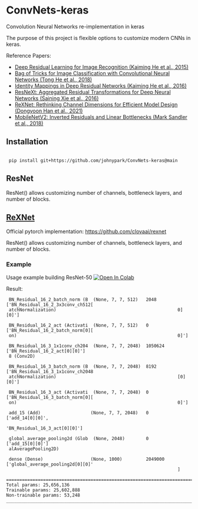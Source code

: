 # ConvNets-keras

Convolution Neural Networks re-implementation in keras

The purpose of this project is flexible options to customize modern CNNs in keras.

Reference Papers:
- [Deep Residual Learning for Image Recognition (Kaiming He et al., 2015)](https://arxiv.org/abs/1512.03385)
- [Bag of Tricks for Image Classification with Convolutional Neural Networks (Tong He et al., 2018)](https://arxiv.org/abs/1812.01187)
- [Identity Mappings in Deep Residual Networks (Kaiming He et al., 2016)](https://arxiv.org/abs/1603.05027)
- [ResNeXt: Aggregated Residual Transformations for Deep Neural Networks (Saining Xie et al., 2016)](https://arxiv.org/abs/1611.05431)
- [ReXNet: Rethinking Channel Dimensions for Efficient Model Design (Dongyoon Han et al., 2021)](https://arxiv.org/abs/2007.00992)
- [MobileNetV2: Inverted Residuals and Linear Bottlenecks (Mark Sandler et al., 2018)](https://arxiv.org/abs/1801.04381)


## Installation
 
```
 
 pip install git+https://github.com/johnypark/ConvNets-keras@main

```

## ResNet

ResNet() allows customizing number of channels, bottleneck layers, and number of blocks. 


## [ReXNet](https://github.com/johnypark/ConvNets-keras/blob/main/ConvNets_keras/ReXNet.py)

Official pytorch implementation: https://github.com/clovaai/rexnet

ResNet() allows customizing number of channels, bottleneck layers, and number of blocks. 

### Example

Usage example building ResNet-50 [![Open In Colab](https://colab.research.google.com/assets/colab-badge.svg)](https://colab.research.google.com/drive/1XlDZWoYzNMYNRZnCsTA6exesbn_P85nF?usp=sharing)

Result: 
```
 BN_Residual_16_2_batch_norm (B  (None, 7, 7, 512)   2048        ['BN_Residual_16_2_3x3conv_ch512[
 atchNormalization)                                              0][0]']                          
                                                                                                  
 BN_Residual_16_2_act (Activati  (None, 7, 7, 512)   0           ['BN_Residual_16_2_batch_norm[0][
 on)                                                             0]']                             
                                                                                                  
 BN_Residual_16_3_1x1conv_ch204  (None, 7, 7, 2048)  1050624     ['BN_Residual_16_2_act[0][0]']   
 8 (Conv2D)                                                                                       
                                                                                                  
 BN_Residual_16_3_batch_norm (B  (None, 7, 7, 2048)  8192        ['BN_Residual_16_3_1x1conv_ch2048
 atchNormalization)                                              [0][0]']                         
                                                                                                  
 BN_Residual_16_3_act (Activati  (None, 7, 7, 2048)  0           ['BN_Residual_16_3_batch_norm[0][
 on)                                                             0]']                             
                                                                                                  
 add_15 (Add)                   (None, 7, 7, 2048)   0           ['add_14[0][0]',                 
                                                                  'BN_Residual_16_3_act[0][0]']   
                                                                                                  
 global_average_pooling2d (Glob  (None, 2048)        0           ['add_15[0][0]']                 
 alAveragePooling2D)                                                                              
                                                                                                  
 dense (Dense)                  (None, 1000)         2049000     ['global_average_pooling2d[0][0]'
                                                                 ]                                
                                                                                                  
==================================================================================================
Total params: 25,656,136
Trainable params: 25,602,888
Non-trainable params: 53,248
__________________________________________________________________________________________________
```
 
